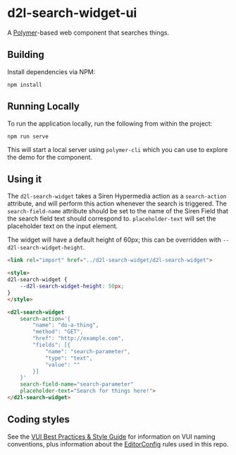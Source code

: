 # d2l-search-widget-ui

A [Polymer](https://www.polymer-project.org/1.0/)-based web component that searches things.

## Building

Install dependencies via NPM:

```shell
npm install
```

## Running Locally

To run the application locally, run the following from within the project:

```shell
npm run serve
```

This will start a local server using `polymer-cli` which you can use to explore
the demo for the component.

## Using it

The `d2l-search-widget` takes a Siren Hypermedia action as a `search-action`
attribute, and will perform this action whenever the search is triggered. The
`search-field-name` attribute should be set to the name of the Siren Field that
the search field text should correspond to. `placeholder-text` will set the
placeholder text on the input element.

The widget will have a default height of 60px; this can be overridden with
`--d2l-search-widget-height`.

```html
<link rel="import" href="../d2l-search-widget/d2l-search-widget">

<style>
d2l-search-widget {
	--d2l-search-widget-height: 50px;
}
</style>

<d2l-search-widget
	search-action='{
		"name": "do-a-thing",
		"method": "GET",
		"href": "http://example.com",
		"fields": [{
			"name": "search-parameter",
			"type": "text",
			"value": ""
		}]
	}'
	search-field-name="search-parameter"
	placeholder-text="Search for things here!">
</d2l-search-widget>
```

## Coding styles

See the [VUI Best Practices & Style Guide](https://github.com/Brightspace/valence-ui-docs/wiki/Best-Practices-&-Style-Guide) for information on VUI naming conventions, plus information about the [EditorConfig](http://editorconfig.org) rules used in this repo.
